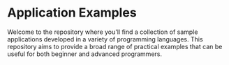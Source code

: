 # Application Examples
Welcome to the repository where you'll find a collection of sample applications developed in a variety of programming languages. This repository aims to provide a broad range of practical examples that can be useful for both beginner and advanced programmers.
